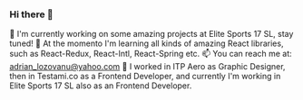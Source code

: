 ### Hi there 👋
🔭 I'm currently working on some amazing projects at Elite Sports 17 SL, stay tuned!
🌱 At the momento I'm learning all kinds of amazing React libraries, such as React-Redux, React-Intl, React-Spring etc.
📫 You can reach me at: adrian_lozovanu@yahoo.com
🤔 I worked in ITP Aero as Graphic Designer, then in Testami.co as a Frontend Developer, and currently I'm working in Elite Sports 17 SL also as an Frontend Developer.
<!--
**abn5x/abn5x** is a ✨ _special_ ✨ repository because its `README.md` (this file) appears on your GitHub profile.

Here are some ideas to get you started:

- 🔭 I’m currently working on ...
- 🌱 I’m currently learning ...
- 👯 I’m looking to collaborate on ...
- 🤔 I’m looking for help with ...
- 💬 Ask me about ...
- 📫 How to reach me: ...
- 😄 Pronouns: ...
- ⚡ Fun fact: ...
-->
